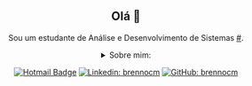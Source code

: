 <div align="center">

  ## Olá 👋

<div align="center">

Sou um estudante de Análise e Desenvolvimento de Sistemas [#](https://www.linkedin.com/in/brennocm/).

<details>
  <summary>Sobre mim:</summary>
<div align="left">
 
``` js

brennocm@vm:/github$ ls
profile.sh
brennocm@vm:/github$ cat profile.sh
brennocm@vm:/github$
#!bin/bash

echo "hacking enthusiast"

sudo apt-get install nmap
sudo apt-get install burpsuit
sudo apt-get install ncat
sudo apt-get install proxychains4

#profile

so=kali,ubuntu,whonix,tails,windows
lin=c,bash
inte=ctf,hacking,programacao

echo "Sistemas operacionais: $so"
echo "Linguagens de programação: $lin"
echo "Interesses profissionais: $inte"


```
  </div>
</details>

[![Hotmail Badge](https://img.shields.io/badge/-Hotmail-0078D4?style=flat-square&logo=microsoft-outlook&logoColor=white&link=mailto:brennocmiranda@outlook.com)](mailto:brennocmiranda@outlook.com)
[![Linkedin: brennocm](https://img.shields.io/badge/-brennocm-blue?style=flat-square&logo=Linkedin&logoColor=white&link=https://www.linkedin.com/in/brennocm/)](https://www.linkedin.com/in/brennocm/)
[![GitHub: brennocm](https://img.shields.io/github/followers/brennocm?label=follow&style=social)](https://github.com/brennocm)
</div>


